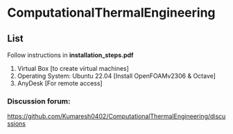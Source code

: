 # ComputationalThermalEngineering

## List
Follow instructions in **installation_steps.pdf**
1. Virtual Box [to create virtual machines]
2. Operating System: Ubuntu 22.04 [Install OpenFOAMv2306 & Octave]
3. AnyDesk [For remote access]

### Discussion forum:
https://github.com/Kumaresh0402/ComputationalThermalEngineering/discussions

